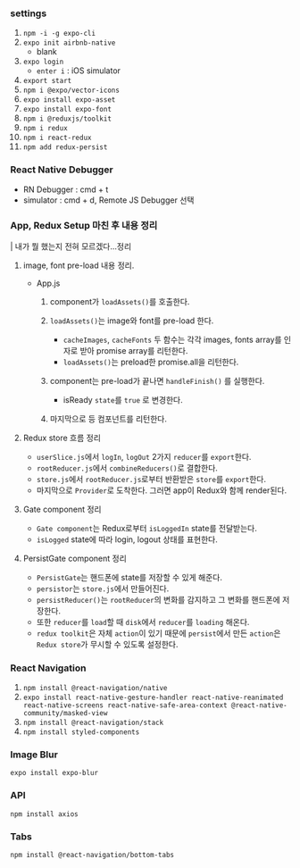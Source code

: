 ### settings

1. `npm -i -g expo-cli`
2. `expo init airbnb-native`
   - blank
3. `expo login`
   - `enter i` : iOS simulator
4. `export start`
5. `npm i @expo/vector-icons`
6. `expo install expo-asset`
7. `expo install expo-font`
8. `npm i @reduxjs/toolkit`
9. `npm i redux`
10. `npm i react-redux`
11. `npm add redux-persist`

### React Native Debugger

- RN Debugger : cmd + t
- simulator : cmd + d, Remote JS Debugger 선택

### App, Redux Setup 마친 후 내용 정리

| 내가 뭘 했는지 전혀 모르겠다...정리

1. image, font pre-load 내용 정리.

   - App.js

     1. <AppLoading> component가 `loadAssets()`를 호출한다.
     2. `loadAssets()`는 image와 font를 pre-load 한다.

        - `cacheImages`, `cacheFonts` 두 함수는 각각 images, fonts array를 인자로 받아 promise array를 리턴한다.
        - `loadAssets()`는 preload한 promise.all을 리턴한다.

     3. <AppLoading> component는 pre-load가 끝나면 `handleFinish()` 를 실행한다.
        - isReady `state`를 `true` 로 변경한다.
     4. 마지막으로 <Provier> 등 컴포넌트를 리턴한다.

2. Redux store 흐름 정리

   - `userSlice.js`에서 `logIn`, `logOut` 2가지 `reducer`를 `export`한다.
   - `rootReducer.js`에서 `combineReducers()`로 결합한다.
   - `store.js`에서 `rootReducer.js`로부터 반환받은 `store`를 `export`한다.
   - 마지막으로 `Provider`로 도착한다. 그러면 app이 Redux와 함께 render된다.

3. Gate component 정리

   - `Gate component`는 Redux로부터 `isLoggedIn` state를 전달받는다.
   - `isLogged` state에 따라 login, logout 상태를 표현한다.

4. PersistGate component 정리

   - `PersistGate`는 핸드폰에 state를 저장할 수 있게 해준다.
   - `persistor`는 `store.js`에서 만들어진다.
   - `persistReducer()`는 `rootReducer`의 변화를 감지하고 그 변화를 핸드폰에 저장한다.
   - 또한 `reducer`를 `load`할 때 `disk`에서 `reducer`를 `loading` 해온다.
   - `redux toolkit`은 자체 `action`이 있기 때문에 `persist`에서 만든 `action`은 `Redux store`가 무시할 수 있도록 설정한다.

### React Navigation

1. `npm install @react-navigation/native`
2. `expo install react-native-gesture-handler react-native-reanimated react-native-screens react-native-safe-area-context @react-native-community/masked-view`
3. `npm install @react-navigation/stack`
4. `npm install styled-components`

### Image Blur

`expo install expo-blur`

### API

`npm install axios`

### Tabs
`npm install @react-navigation/bottom-tabs`